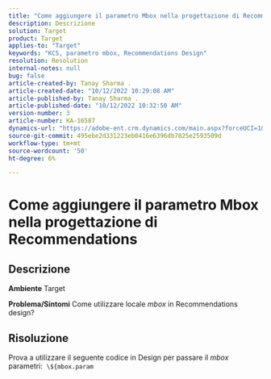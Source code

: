 ```yaml
---
title: "Come aggiungere il parametro Mbox nella progettazione di Recommendations"
description: Descrizione
solution: Target
product: Target
applies-to: "Target"
keywords: "KCS, parametro mbox, Recommendations Design"
resolution: Resolution
internal-notes: null
bug: false
article-created-by: Tanay Sharma .
article-created-date: "10/12/2022 10:29:08 AM"
article-published-by: Tanay Sharma .
article-published-date: "10/12/2022 10:32:50 AM"
version-number: 3
article-number: KA-16587
dynamics-url: "https://adobe-ent.crm.dynamics.com/main.aspx?forceUCI=1&pagetype=entityrecord&etn=knowledgearticle&id=22da67b1-184a-ed11-bba2-0022480868ff"
source-git-commit: 495ebe2d331223eb0416e6396db7825e2593509d
workflow-type: tm+mt
source-wordcount: '50'
ht-degree: 6%

---
```


# Come aggiungere il parametro Mbox nella progettazione di Recommendations

## Descrizione

<b>Ambiente</b>
Target


<b>Problema/Sintomi</b>
Come utilizzare locale *mbox* in Recommendations design?


## Risoluzione


Prova a utilizzare il seguente codice in Design per passare il *mbox* parametri:  `\${mbox.param`
